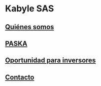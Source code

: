 # Kabyle SAS
 

## [Quiénes somos](./QuienesSomos.md)

## [PASKA](./Paska.md)

## [Oportunidad para inversores](./Oportunidad.md)

## [Contacto](./Contacto.md)





